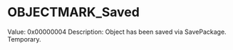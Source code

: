 # OBJECTMARK_Saved

Value: 0x00000004
Description: Object has been saved via SavePackage. Temporary.